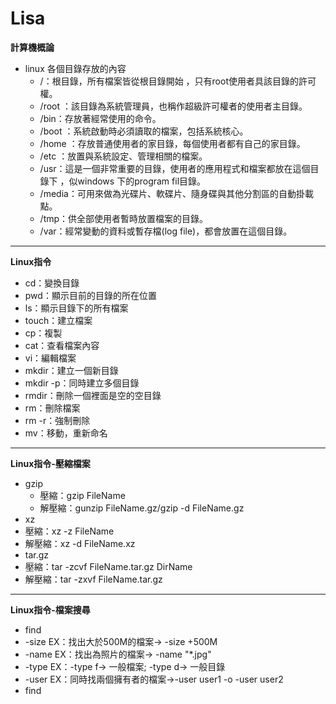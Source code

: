 # Lisa
**計算機概論**

* linux 各個目錄存放的內容              
  * /：根目錄，所有檔案皆從根目錄開始 ，只有root使用者具該目錄的許可權。                           
  * /root ：該目錄為系統管理員，也稱作超級許可權者的使用者主目錄。                      
  * /bin：存放著經常使用的命令。                                  
  * /boot ：系統啟動時必須讀取的檔案，包括系統核心。                             
  * /home ：存放普通使用者的家目錄，每個使用者都有自己的家目錄。                   
  * /etc ：放置與系統設定、管理相關的檔案。                           
  * /usr：這是一個非常重要的目錄，使用者的應用程式和檔案都放在這個目錄下 ，似windows 下的program fil目錄。                      
  * /media：可用來做為光碟片、軟碟片、隨身碟與其他分割區的自動掛載點。                           
  * /tmp：供全部使用者暫時放置檔案的目錄。                                     
  * /var：經常變動的資料或暫存檔(log file)，都會放置在這個目錄。     
---  
**Linux指令**
 * cd：變換目錄  
 * pwd：顯示目前的目錄的所在位置
 * ls：顯示目錄下的所有檔案
 * touch：建立檔案
 * cp：複製
 * cat：查看檔案內容
 * vi：編輯檔案
 * mkdir：建立一個新目錄
 * mkdir -p：同時建立多個目錄
 * rmdir：刪除一個裡面是空的空目錄
 * rm：刪除檔案
 * rm -r：強制刪除
 * mv：移動，重新命名
---  
**Linux指令-壓縮檔案**
 * gzip
   * 壓縮：gzip FileName
   * 解壓縮：gunzip FileName.gz/gzip -d FileName.gz
 * xz
  * 壓縮：xz -z FileName
  * 解壓縮：xz -d FileName.xz
 * tar.gz
  * 壓縮：tar -zcvf FileName.tar.gz DirName
  * 解壓縮：tar -zxvf FileName.tar.gz
  ---  
**Linux指令-檔案搜尋**
 * find 
  * -size EX：找出大於500M的檔案→ -size +500M
  * -name EX：找出為照片的檔案→ -name "*.jpg"
  * -type EX：-type f→ 一般檔案;  -type d→ 一般目錄
  * -user EX：同時找兩個擁有者的檔案→-user user1 -o -user user2
 * find 
 
